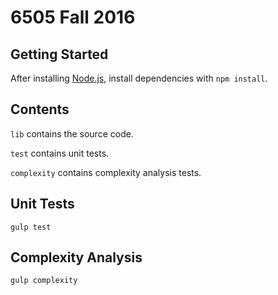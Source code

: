 
# 6505 Fall 2016

## Getting Started

After installing [Node.js](https://nodejs.org), install dependencies with `npm install`.

## Contents

`lib` contains the source code.

`test` contains unit tests.

`complexity` contains complexity analysis tests.

## Unit Tests

`gulp test`

## Complexity Analysis

`gulp complexity`
